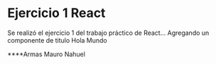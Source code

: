 # Ejercicio 1 React

Se realizó el ejercicio 1 del trabajo práctico de React... Agregando un componente de titulo Hola Mundo

****Armas Mauro Nahuel
